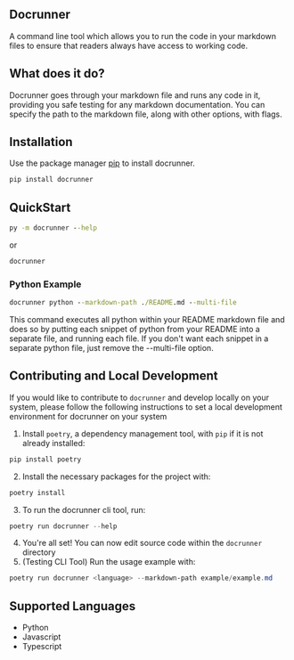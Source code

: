 ## Docrunner

A command line tool which allows you to run the code in your markdown files to ensure that readers always have access to working code.

## What does it do?

Docrunner goes through your markdown file and runs any code in it, providing you safe testing for any markdown documentation. You can specify the path to the markdown file, along with other options, with flags.

## Installation

Use the package manager [pip](https://pip.pypa.io/en/stable/) to install docrunner.

```bash
pip install docrunner
```

## QuickStart

```cmd
py -m docrunner --help
```

or

```cmd
docrunner
```

### Python Example

```cmd
docrunner python --markdown-path ./README.md --multi-file
```

This command executes all python within your README markdown file and does so by putting each snippet of python from your README into a separate file, and running each file. If you don't want each snippet in a separate python file, just remove the --multi-file option.


## Contributing and Local Development
If you would like to contribute to `docrunner` and develop locally on your system, please follow the following instructions
to set a local development environment for docrunner on your system

1. Install `poetry`, a dependency management tool, with `pip` if it is not already installed:
```powershell
pip install poetry
```
2. Install the necessary packages for the project with:
```powershell
poetry install
```
3. To run the docrunner cli tool, run:
```powershell
poetry run docrunner --help
```
4. You're all set! You can now edit source code within the `docrunner` directory
5. (Testing CLI Tool) Run the usage example with:
```powershell
poetry run docrunner <language> --markdown-path example/example.md
```


## Supported Languages

- Python
- Javascript
- Typescript
